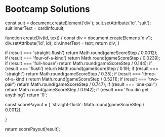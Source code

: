 # Bootcamp Solutions

const suit = document.createElement('div');
suit.setAttribute('id', 'suit');
suit.innerText = cardInfo.suit;

function createDiv(id, text) {
  const div = document.createElement('div');
  div.setAttribute('id', id);
  div.innerText = text;
  return div;
}


  if (result === 'straight-flush') return Math.round(gameScoreStep / 0.0012);
  if (result === 'four-of-a-kind') return Math.round(gameScoreStep / 0.0239);
  if (result === 'full-house') return Math.round(gameScoreStep / 0.144);
  if (result === 'flush') return Math.round(gameScoreStep / 0.19);
  if (result === 'straight') return Math.round(gameScoreStep / 0.35);
  if (result === 'three-of-a-kind') return Math.round(gameScoreStep / 0.5211);
  if (result === 'two-pair') return Math.round(gameScoreStep / 0.747);
  if (result === 'one-pair') return Math.round(gameScoreStep / 0.942);
  if (result === 'You din get anything') return '0';

  const scorePayout = {
    'straight-flush': Math.round(gameScoreStep / 0.0012),

  }

  return scorePayout[result];

